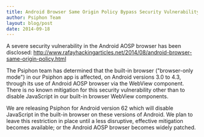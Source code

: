 ```yaml
---
title: Android Browser Same Origin Policy Bypass Security Vulnerability (CVE-2014-6041)
author: Psiphon Team
layout: blog/post
date: 2014-09-18
---
```


A severe security vulnerability in the Android AOSP browser has been disclosed: http://www.rafayhackingarticles.net/2014/08/android-browser-same-origin-policy.html

The Psiphon team has determined that the built-in browser ("browser-only mode") in our Psiphon app is affected, on Android versions 3.0 to 4.3, through its use of Android AOSP browser via the WebView component. There is no known mitigation for this security vulnerability other than to disable JavaScript in our built-in browser WebView components.

We are releasing Psiphon for Android version 62 which will disable JavaScript in the built-in browser on these versions of Android. We plan to leave this restriction in place until a less disruptive, effective mitigation becomes available; or the Android AOSP browser becomes widely patched.
